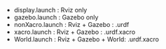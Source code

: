 - display.launch  : Rviz only
- gazebo.launch   : Gazebo only
- nonXacro.launch : Rviz + Gazebo : .urdf
- xacro.launch    : Rviz + Gazebo : .urdf.xacro
- World.launch    : Rviz + Gazebo + World: .urdf.xacro
